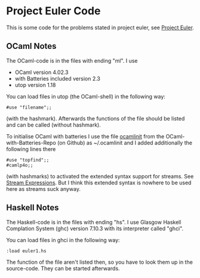 Project Euler Code
==================

This is some code for the problems stated in project euler, see [Project Euler](https://projecteuler.net).


OCaml Notes
-----------

The OCaml-code is in the files with ending "ml".
I use
- OCaml version 4.02.3
- with Batteries included version 2.3
- utop version 1.18

You can load files in utop (the OCaml-shell) in the following way:
```
#use "filename";;
```
(with the hashmark).
Afterwards the functions of the file should be listed
and can be called (without hashmark).

To initialise OCaml with batteries I use the file
[ocamlinit](https://github.com/ocaml-batteries-team/batteries-included/blob/master/ocamlinit)
from the OCaml-with-Batteries-Repo (on Github) as ~/.ocamlinit
and I added additionally the following lines there
```
#use "topfind";;
#camlp4o;;
```
(with hashmarks) to activated the extended syntax support for streams.
See [Stream Expressions](http://mirror.ocamlcore.org/ocaml-tutorial.org/stream_expressions.html).
But I think this extended syntax is nowhere to be used here as streams suck anyway.


Haskell Notes
-------------

The Haskell-code is in the files with ending "hs".
I use Glasgow Haskell Complation System (ghc) version 7.10.3
with its interpreter called "ghci".

You can load files in ghci in the following way:
```
:load euler1.hs
```
The function of the file aren't listed then,
so you have to look them up in the source-code.
They can be started afterwards.


